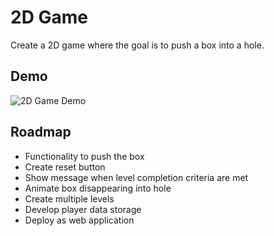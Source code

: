 # 2D Game

Create a 2D game where the goal is to push a box into a hole.

## Demo

![2D Game Demo](./2D%20Game%20Demo.gif)

## Roadmap

- Functionality to push the box
- Create reset button
- Show message when level completion criteria are met
- Animate box disappearing into hole
- Create multiple levels
- Develop player data storage
- Deploy as web application

